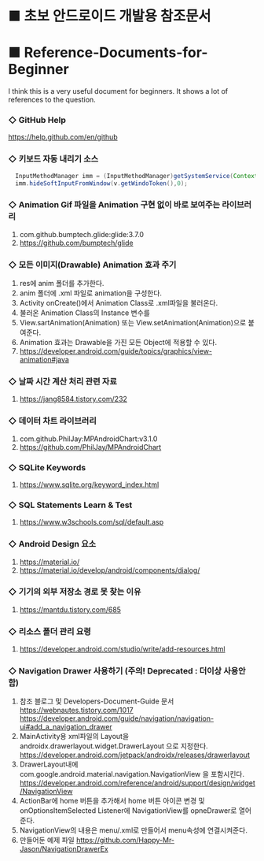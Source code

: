 # ■ 초보 안드로이드 개발용 참조문서
# ■ Reference-Documents-for-Beginner
I think this is a very useful document for beginners. It shows a lot of references to the question.

### ◇ GitHub Help 
   https://help.github.com/en/github
    
### ◇ 키보드 자동 내리기 소스
```java
  InputMethodManager imm = (InputMethodManager)getSystemService(Context.INPUT_METHOD_SERVICE);
  imm.hideSoftInputFromWindow(v.getWindoToken(),0);
```
### ◇ Animation Gif 파일을 Animation 구현 없이 바로 보여주는 라이브러리
  1. com.github.bumptech.glide:glide:3.7.0
  2. https://github.com/bumptech/glide

### ◇ 모든 이미지(Drawable) Animation 효과 주기
  1. res에  anim 폴더를 추가한다.
  2. anim 폴더에  .xml 파일로 animation을 구성한다.
  3. Activity onCreate()에서 Animation Class로 .xml파일을 불러온다.
  4. 불러온 Animation Class의 Instance 변수를
  5. View.sartAnimation(Animation) 또는 View.setAnimation(Animation)으로 붙여준다.
  6. Animation 효과는 Drawable을 가진 모든 Object에 적용할 수 있다.
  7. https://developer.android.com/guide/topics/graphics/view-animation#java

### ◇ 날짜 시간 계산 처리 관련 자료
  1. https://jang8584.tistory.com/232

### ◇ 데이터 차트 라이브러리
  1. com.github.PhilJay:MPAndroidChart:v3.1.0
  2. https://github.com/PhilJay/MPAndroidChart

### ◇ SQLite Keywords
  1. https://www.sqlite.org/keyword_index.html

### ◇ SQL Statements Learn & Test
  1. https://www.w3schools.com/sql/default.asp

### ◇ Android Design 요소
  1. https://material.io/
  2. https://material.io/develop/android/components/dialog/

### ◇ 기기의 외부 저장소 경로 못 찾는 이유
  1. https://mantdu.tistory.com/685

### ◇ 리소스 폴더 관리 요령
  1. https://developer.android.com/studio/write/add-resources.html
  
### ◇ Navigation Drawer 사용하기 (주의! Deprecated : 더이상 사용안함)
  1. 참조 블로그 및 Developers-Document-Guide 문서
     https://webnautes.tistory.com/1017
     https://developer.android.com/guide/navigation/navigation-ui#add_a_navigation_drawer
  2. MainActivity용 xml파일의 Layout을 androidx.drawerlayout.widget.DrawerLayout 으로 지정한다.
     https://developer.android.com/jetpack/androidx/releases/drawerlayout
  3. DrawerLayout내에 com.google.android.material.navigation.NavigationView 을 포함시킨다.
     https://developer.android.com/reference/android/support/design/widget/NavigationView
  4. ActionBar에 home 버튼을 추가해서 home 버튼 아이콘 변경 및  onOptionsItemSelected Listener에 NavigationView를 opneDrawer로 열어준다.
  5. NavigationView의 내용은 menu/.xml로 만들어서 menu속성에 연결시켜준다.
  6. 만들어둔 예제 파일
     https://github.com/Happy-Mr-Jason/NavigationDrawerEx
  
